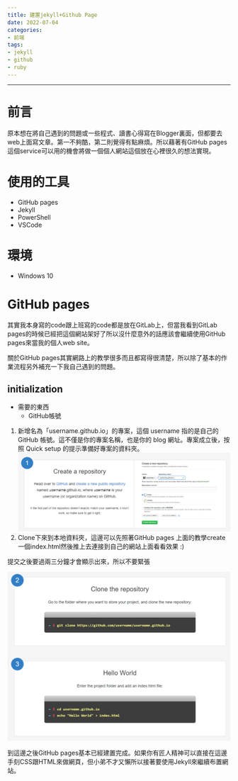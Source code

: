```yaml
---
title: 建置jekyll+Github Page
date: 2022-07-04
categories:
- 前端
tags:
- jekyll
- github
- ruby
--- 
```

---
# 前言
原本想在將自己遇到的問題或一些程式、讀書心得寫在Blogger裏面，但都要去web上面寫文章。第一不夠酷，第二則覺得有點麻煩。所以藉著有GitHub pages這個service可以用的機會將做一個個人網站這個放在心裡很久的想法實現。


# 使用的工具
- GitHub pages
- Jekyll
- PowerShell
- VSCode
  
# 環境
- Windows 10

# GitHub pages
其實我本身寫的code跟上班寫的code都是放在GitLab上，但當我看到GitLab pages的時候已經把這個網站架好了所以沒什麼意外的話應該會繼續使用GitHub pages來當我的個人web site。

關於GitHub pages其實網路上的教學很多而且都寫得很清楚，所以除了基本的作業流程另外補充一下我自己遇到的問題。

## initialization 

- 需要的東西
  - GitHub帳號


1. 新增名為「username.github.io」的專案，這個 username 指的是自己的 GitHub 帳號。這不僅是你的專案名稱，也是你的 blog 網址。專案成立後，按照 Quick setup 的提示準備好專案的資料夾。![1](/assets/images/001/1.png)
2. Clone下來到本地資料夾，這邊可以先照著GitHub pages 上面的教學create一個index.html然後推上去連接到自己的網站上面看看效果 :)
<div class="alert">
  提交之後要過兩三分鐘才會顯示出來，所以不要緊張
</div>

![2](/assets/images/001/2.png)

到這邊之後GitHub pages基本已經建置完成。如果你有匠人精神可以直接在這邊手刻CSS跟HTML來做網頁，但小弟不才又懶所以接著要使用Jekyll來繼續布置網站。


